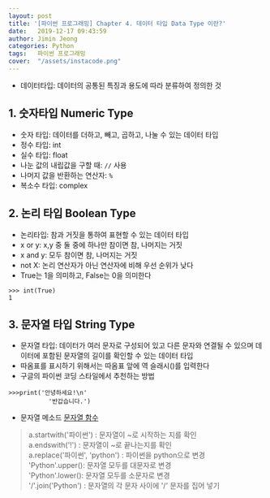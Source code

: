 ```yaml
---
layout: post
title: '[파이썬 프로그래밍] Chapter 4. 데이터 타입 Data Type 이란?'
date:   2019-12-17 09:43:59
author: Jimin Jeong
categories: Python
tags:	파이썬 프로그래밍
cover:  "/assets/instacode.png"
---
```


* 데이터타입: 데이터의 공통된 특징과 용도에 따라 분류하여 정의한 것
## 1. 숫자타입 Numeric Type
* 숫자 타입: 데이터를 더하고, 빼고, 곱하고, 나눌 수 있는 데이터 타입
* 정수 타입: int
* 실수 타입: float 
* 나눈 값의 내립값을 구할 때: `//`  사용
* 나머지 값을 반환하는 연산자: `%`
* 복소수 타입: complex

## 2. 논리 타입 Boolean Type
* 논리타입: 참과 거짓을 통하여 표현할 수 있는 데이터 타입
* x or y: x,y 중 둘 중에 하나만 참이면 참, 나머지는 거짓
* x and y: 모두 참이면 참, 나머지는 거짓
* not X: 논리 연산자가 아닌 연산자에 비해 우선 순위가 낮다
* True는 1을 의미하고, False는 0을 의미한다
```
>>> int(True)
1 
```

## 3. 문자열 타입 String Type
* 문자열 타입: 데이터가 여러 문자로 구성되어 있고 다른 문자와 연결될 수 있으며 데이터에 포함된 문자열의 길이를 확인할 수 있는 데이터 타입
* 따옴표를 표시하기 위해서는 따옴표 앞에 역 슬래시(\)를 입력한다
* 구글의 파이썬 코딩 스타일에서 추천하는 방법
```
>>>print('안녕하세요!\n'
		   '반갑습니다.')
```

* 문자열 메소드 [문자열 함수](https://docs.python.org/3/library/stdtypes.html#string-methods)
> a.startwith('파이썬') : 문자열이 ~로 시작하는 지를 확인  
> a.endswith('!') : 문자열이 ~로 끝나는지를 확인  
> a.replace('파이썬', 'python') : 파이썬을 python으로 변경  
> 'Python'.upper(): 문자열 모두를 대문자로 변경  
> 'Python'.lower(): 문자열 모두를 소문자로 변경  
> '/'.join('Python') : 문자열의 각 문자 사이에 '/' 문자를 집어 넣기  
